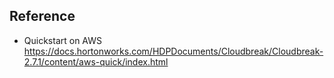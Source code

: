 ## Reference
* Quickstart on AWS https://docs.hortonworks.com/HDPDocuments/Cloudbreak/Cloudbreak-2.7.1/content/aws-quick/index.html
